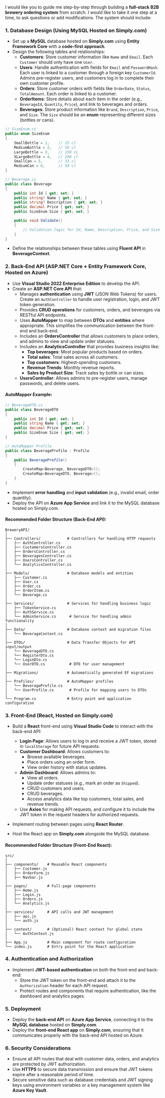 I would like you to guide me step-by-step through building a **full-stack B2B brewery ordering system** from scratch.
I would like to take it one step at a time, to ask questions or add modifications.
The system should include:

### **1. Database Design (Using MySQL Hosted on Simply.com)**

- Set up a **MySQL** database hosted on **Simply.com** using **Entity Framework Core** with a **code-first approach**.
- Design the following tables and relationships:
  - **Customers**: Store customer information like `Name` and `Email`. Each `Customer` should only have one `User`.
  - **Users**: Handle authentication with fields for `Email` and `PasswordHash`. Each user is linked to a customer through a foreign key `CustomerId`. Admins pre-register users, and customers log in to complete their own customer profile.
  - **Orders**: Store customer orders with fields like `OrderDate`, `Status`, `TotalAmount`. Each order is linked to a customer.
  - **OrderItems**: Store details about each item in the order (e.g., `BeverageId`, `Quantity`, `Price`), and link to beverages and orders.
  - **Beverages**: Store product information like `Brand`, `Description`, `Price`, and `Size`. The `Size` should be an **enum** representing different sizes (bottles or cans).

```csharp
// SizeEnum.cs
public enum SizeEnum
{
    SmallBottle = 1,    // 25 cl
    MediumBottle = 2,   // 50 cl
    LargeBottle = 3,    // 150 cL
    XLargeBottle = 4,   // 200 cl
    SmallCan = 5,       // 33 cl
    MediumCan = 6,      // 50 cl
}

// Beverage.cs
public class Beverage
{
    public int Id { get; set; }
    public string? Name { get; set; }
    public string? Description { get; set; }
    public decimal Price { get; set; }
    public SizeEnum Size { get; set; }

    public void Validate()
    {
        // Validation logic for Id, Name, Description, Price, and Size
    }
}
```

- Define the relationships between these tables using **Fluent API** in **BeverageContext**.

### **2. Back-End API (ASP.NET Core + Entity Framework Core, Hosted on Azure)**

- Use **Visual Studio 2022 Enterprise Edition** to develop the API.
- Create an **ASP.NET Core API** that:
  - Manages **authentication** using **JWT** (JSON Web Tokens) for users. Create an `AuthController` to handle user registration, login, and JWT token generation.
  - Provides **CRUD operations** for customers, orders, and beverages via RESTful API endpoints.
  - Uses **AutoMapper** to map between **DTOs** and **entities** where appropriate. This simplifies the communication between the front-end and back-end.
  - Includes an **OrdersController** that allows customers to place orders, and admins to view and update order statuses.
  - Includes an **AnalyticsController** that provides business insights like:
    - **Top beverages**: Most popular products based on orders.
    - **Total sales**: Total sales across all customers.
    - **Top customers**: Highest-spending customers.
    - **Revenue Trends**: Monthly revenue reports.
    - **Sales by Product Size**: Track sales by bottle or can sizes.
  - **UsersController**: Allows admins to pre-register users, manage passwords, and delete users.

#### **AutoMapper Example**:

```csharp
// BeverageDTO.cs
public class BeverageDTO
{
    public int Id { get; set; }
    public string Name { get; set; }
    public decimal Price { get; set; }
    public SizeEnum Size { get; set; }
}

// AutoMapper Profile
public class BeverageProfile : Profile
{
    public BeverageProfile()
    {
        CreateMap<Beverage, BeverageDTO>();
        CreateMap<BeverageDTO, Beverage>();
    }
}
```

- Implement **error handling** and **input validation** (e.g., invalid email, order quantity).
- Deploy the API on **Azure App Service** and link it to the MySQL database hosted on Simply.com.

#### **Recommended Folder Structure (Back-End API)**:

```
BreweryAPI/
│
├── Controllers/            # Controllers for handling HTTP requests
│   ├── AuthController.cs
│   ├── CustomersController.cs
│   ├── OrdersController.cs
│   ├── BeveragesController.cs
│   ├── UsersController.cs
│   └── AnalyticsController.cs
│
├── Models/                 # Database models and entities
│   ├── Customer.cs
│   ├── User.cs
│   ├── Order.cs
│   ├── OrderItem.cs
│   └── Beverage.cs
│
├── Services/               # Services for handling business logic
│   ├── TokenService.cs
│   ├── AuthService.cs
│   └── AdminService.cs      # Service for handling admin functionality
│
├── Data/                   # Database context and migration files
│   └── BeverageContext.cs
│
├── DTOs/                   # Data Transfer Objects for API input/output
│   └── BeverageDTO.cs
│   └── RegisterDto.cs
│   └── LoginDto.cs
│   └── UserDTO.cs           # DTO for user management
│
├── Migrations/             # Automatically generated EF migrations
│
├── Profiles/               # AutoMapper profiles
│   └── BeverageProfile.cs
│   └── UserProfile.cs       # Profile for mapping users to DTOs
│
└── Program.cs              # Entry point and application configuration
```

### **3. Front-End (React, Hosted on Simply.com)**

- Build a **React** front-end using **Visual Studio Code** to interact with the back-end API:
  - **Login Page**: Allows users to log in and receive a JWT token, stored in `localStorage` for future API requests.
  - **Customer Dashboard**: Allows customers to:
    - Browse available beverages.
    - Place orders using an order form.
    - View order history with status updates.
  - **Admin Dashboard**: Allows admins to:
    - View all orders.
    - Update order statuses (e.g., mark an order as `Shipped`).
    - CRUD customers and users.
    - CRUD beverages.
    - Access analytics data like top customers, total sales, and revenue trends.
  - Use **Axios** for making API requests, and configure it to include the JWT token in the request headers for authorized requests.
  
- Implement routing between pages using **React Router**.
- Host the React app on **Simply.com** alongside the MySQL database.

#### **Recommended Folder Structure (Front-End React)**:

```
src/
│
├── components/    # Reusable React components
│   ├── Customer.js
│   ├── OrderForm.js
│   ├── Navbar.js
│
├── pages/         # Full-page components
│   ├── Home.js
│   ├── Login.js
│   ├── Orders.js
│   └── Analytics.js
│
├── services/      # API calls and JWT management
│   ├── api.js
│   └── auth.js
│
├── context/       # (Optional) React context for global state
│   └── AuthContext.js
│
├── App.js         # Main component for route configuration
└── index.js       # Entry point for the React application
```

### **4. Authentication and Authorization**

- Implement **JWT-based authentication** on both the front-end and back-end:
  - Store the JWT token on the front-end and attach it to the `Authorization` header for each API request.
  - Protect routes and components that require authentication, like the dashboard and analytics pages.

### **5. Deployment**

- Deploy the **back-end API** on **Azure App Service**, connecting it to the **MySQL database** hosted on **Simply.com**.
- Deploy the **front-end React app** on **Simply.com**, ensuring that it communicates properly with the back-end API hosted on Azure.
  
### **6. Security Considerations**

- Ensure all API routes that deal with customer data, orders, and analytics are protected by JWT authorization.
- Use **HTTPS** to secure data transmission and ensure that JWT tokens expire after a reasonable period of time.
- Secure sensitive data such as database credentials and JWT signing keys using environment variables or a key management system like **Azure Key Vault**.
